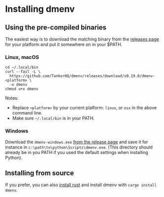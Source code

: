 # Installing dmenv

## Using the pre-compiled binaries

The easiest way is to download the matching binary from the [releases page](https://github.com/TankerHQ/dmenv/releases) for your platform and put it
somewhere on in your $PATH.

### Linux, macOS

```console
cd ~/.local/bin
curl --fail -L \
  https://github.com/TankerHQ/dmenv/releases/download/v0.19.0/dmenv-<platform> \
  -o dmenv
chmod u+x dmenv
```
Notes:

* Replace `<platform>` by your current platform: `linux`, or `osx` in the above command line.
* Make sure `~/.local/bin` is in your PATH.

### Windows

Download the `dmenv-windows.exe` [from the release
page](https://github.com/TankerHQ/dmenv/releases) and save it for instance in
`c:\path\to\python\Scripts\dmenv.exe`. (This directory should already be in you PATH if you
used the default settings when installing Python).

## Installing from source

If you prefer, you can also [install rust](https://www.rust-lang.org/en-US/install.html) and install dmenv with `cargo install dmenv`.
